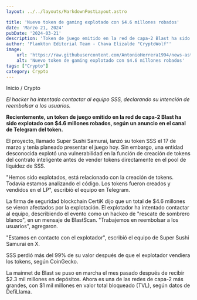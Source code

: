 ```yaml
---
layout: ../../layouts/MarkdownPostLayout.astro

title: 'Nuevo token de gaming explotado con $4.6 millones robados'
date: 'Marzo 21, 2024'
pubDate: '2024-03-21'
description: 'Token de juego emitido en la red de capa-2 Blast ha sido explotado con $4.6 millones robados, según un anuncio en el canal de Telegram del token.'
author: 'Plankton Editorial Team - Chava Elizalde "CryptoWolf"'
image:
    url: 'https://raw.githubusercontent.com/AntonioHerrera1994/news-astro/master/src/assets/crypto/crypto28.webp'
    alt: 'Nuevo token de gaming explotado con $4.6 millones robados'
tags: ["Crypto"]
category: Crypto
---
```


<span><a href="/" style="text-decoration:none;color:#0F1416">Inicio</a> / <a href="/crypto" style="text-decoration:none;color:#0F1416">Crypto</a></span>

*El hacker ha intentado contactar al equipo SSS, declarando su intención de reembolsar a los usuarios.*


<p style="font-weight: bold;">Recientemente, un token de juego emitido en la red de capa-2 Blast ha sido explotado con $4.6 millones robados, según un anuncio en el canal de Telegram del token.</p>

El proyecto, llamado Super Sushi Samurai, lanzó su token SSS el 17 de marzo y tenía planeado presentar el juego hoy. Sin embargo, una entidad desconocida explotó una vulnerabilidad en la función de creación de tokens del contrato inteligente antes de vender tokens directamente en el pool de liquidez de SSS.

"Hemos sido explotados, está relacionado con la creación de tokens. Todavía estamos analizando el código. Los tokens fueron creados y vendidos en el LP", escribió el equipo en Telegram.

La firma de seguridad blockchain CertiK dijo que un total de $4.6 millones se vieron afectados por la explotación.
El explotador ha intentado contactar al equipo, describiendo el evento como un hackeo de "rescate de sombrero blanco", en un mensaje de BlastScan. "Trabajemos en reembolsar a los usuarios", agregaron.

"Estamos en contacto con el explotador", escribió el equipo de Super Sushi Samurai en X.

SSS perdió más del 99% de su valor después de que el explotador vendiera los tokens, según CoinGecko.

La mainnet de Blast se puso en marcha el mes pasado después de recibir $2.3 mil millones en depósitos. Ahora es una de las redes de capa-2 más grandes, con $1 mil millones en valor total bloqueado (TVL), según datos de DefiLlama.
